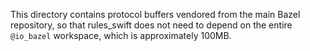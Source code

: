 This directory contains protocol buffers vendored from the main Bazel
repository, so that rules_swift does not need to depend on the entire
`@io_bazel` workspace, which is approximately 100MB.
